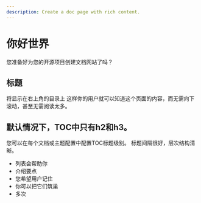 ```yaml
---
description: Create a doc page with rich content.
---
```

# 你好世界
您准备好为您的开源项目创建文档网站了吗？
## 标题

将显示在右上角的目录上
这样你的用户就可以知道这个页面的内容，而无需向下滚动，甚至无需阅读太多。

## 默认情况下，TOC中只有h2和h3。

您可以在每个文档或主题配置中配置TOC标题级别。
标题间隔很好，层次结构清晰。
- 列表会帮助你
- 介绍要点
- 您希望用户记住
- 你可以把它们筑巢
- 多次
